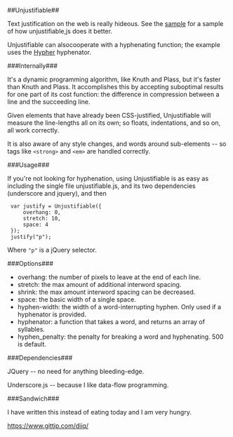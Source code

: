 ##Unjustifiable##

Text justification on the web is really hideous. See
the [sample](http://diiq.org/unjustifiable/example.html) for a sample of how
unjustifiable,js does it better.

Unjustifiable can alsocooperate with a hyphenating function; the
example uses the [Hypher](https://github.com/bramstein/hypher)
hyphenator.

###Internally###

It's a dynamic programming algorithm, like Knuth and Plass, but it's
faster than Knuth and Plass. It accomplishes this by accepting
suboptimal results for one part of its cost function: the difference
in compression between a line and the succeeding line.

Given elements that have already been CSS-justified, Unjustifiable
will measure the line-lengths all on its own; so floats, indentations,
and so on, all work correctly.

It is also aware of any style changes, and words around sub-elements
-- so tags like `<strong>` and `<em>` are handled correctly.

###Usage###

If you're not looking for hyphenation, using Unjustifiable is as easy
as including the single file unjustifiable.js, and its two
dependencies (underscore and jquery), and then

```
 var justify = Unjustifiable({
     overhang: 0,
     stretch: 10,
     space: 4
 });
 justify("p");
```

Where `"p"` is a jQuery selector.

###Options###

- overhang: the number of pixels to leave at the end of each line.
- stretch: the max amount of additional interword spacing.
- shrink: the max amount interword spacing can be decreased.
- space: the basic width of a single space.
- hyphen-width: the width of a word-interrupting hyphen. Only used if a hyphenator is provided.
- hyphenator: a function that takes a word, and returns an array of syllables.
- hyphen_penalty: the penalty for breaking a word and hyphenating. 500 is default.

###Dependencies###

JQuery -- no need for anything bleeding-edge.

Underscore.js -- because I like data-flow programming.

###Sandwich###

I have written this instead of eating today and I am very hungry.

https://www.gittip.com/diiq/